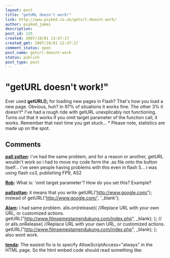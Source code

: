 ```yaml
---
layout: post
title: "getURL doesn't work!"
link: http://www.psyked.co.uk/geturl-doesnt-work/
author: psyked_james
description: 
post_id: 125
created: 2007/10/01 13:47:17
created_gmt: 2007/10/01 12:47:17
comment_status: open
post_name: geturl-doesnt-work
status: publish
post_type: post
---
```


# "getURL doesn't work!"

Ever used **getURL();** for loading new pages in Flash? That's how you load a new page. Obvious, huh? In 97% of situations it works fine. The other 3% it doesn't* I've had a rough ride with getURL unexplicably not functioning. Turns out that it works if you omit target parameter of the function call, it works. Remember that next time you get stuck... * Please note, statistics are made up on the spot.

## Comments

**[pall zoltan](#216 "2007-12-27 17:37:02"):** i've had the same problem, and for a reason or another, getURL wouldn't work so i had to move my code form the .as file onto the button itself... i've seen people having problems with this even in flash 5... i was using flash cs3, publishing FP9, AS2

**[Rob](#217 "2010-02-16 15:23:23"):** What is: 'omit target parameter'? How do you set this? Example?

**[pallzoltan](#218 "2010-02-16 15:26:54"):** it means that you write getURL('http://www.google.com/'); instead of getURL('http://www.google.com/', '_blank');

**[Alam](#219 "2011-10-05 04:43:34"):** i had same problem. alls.on(release){ //Replace URL with your own URL, or customized actions. getURL("http://www.filmsemestamendukung.com/index.php", _blank); }; // or alls.onRelease{ //Replace URL with your own URL, or customized actions. getURL("http://www.filmsemestamendukung.com/index.php", _blank); }; also wont work.

**[tenda](#220 "2013-11-26 07:16:52"):** The easiest fix is to specify AllowScriptAccess="always" in the HTML page. So the html embed code should read something like:

